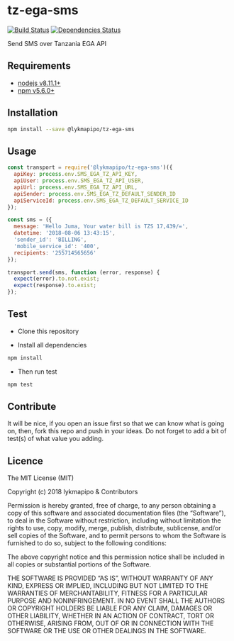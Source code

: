 # tz-ega-sms

[![Build Status](https://travis-ci.org/lykmapipo/tz-ega-sms.svg?branch=master)](https://travis-ci.org/lykmapipo/tz-ega-sms)
[![Dependencies Status](https://david-dm.org/lykmapipo/tz-ega-sms/status.svg)](https://david-dm.org/lykmapipo/tz-ega-sms)

Send SMS over Tanzania EGA API

## Requirements

- [nodejs v8.11.1+](https://nodejs.org)
- [npm v5.6.0+](https://www.npmjs.com/)

## Installation

```sh
npm install --save @lykmapipo/tz-ega-sms
```

## Usage

```js
const transport = require('@lykmapipo/tz-ega-sms')({
  apiKey: process.env.SMS_EGA_TZ_API_KEY,
  apiUser: process.env.SMS_EGA_TZ_API_USER,
  apiUrl: process.env.SMS_EGA_TZ_API_URL,
  apiSender: process.env.SMS_EGA_TZ_DEFAULT_SENDER_ID
  apiServiceId: process.env.SMS_EGA_TZ_DEFAULT_SERVICE_ID
});

const sms = ({
  message: 'Hello Juma, Your water bill is TZS 17,439/=',
  datetime: '2018-08-06 13:43:15',
  'sender_id': 'BILLING',
  'mobile_service_id': '400',
  recipients: '255714565656'
});

transport.send(sms, function (error, response) {
  expect(error).to.not.exist;
  expect(response).to.exist;
});
```

## Test

- Clone this repository

- Install all dependencies

```sh
npm install
```

- Then run test

```sh
npm test
```

## Contribute

It will be nice, if you open an issue first so that we can know what is going on, then, fork this repo and push in your ideas. Do not forget to add a bit of test(s) of what value you adding.

## Licence

The MIT License (MIT)

Copyright (c) 2018 lykmapipo & Contributors

Permission is hereby granted, free of charge, to any person obtaining a copy of this software and associated documentation files (the “Software”), to deal in the Software without restriction, including without limitation the rights to use, copy, modify, merge, publish, distribute, sublicense, and/or sell copies of the Software, and to permit persons to whom the Software is furnished to do so, subject to the following conditions:

The above copyright notice and this permission notice shall be included in all copies or substantial portions of the Software.

THE SOFTWARE IS PROVIDED “AS IS”, WITHOUT WARRANTY OF ANY KIND, EXPRESS OR IMPLIED, INCLUDING BUT NOT LIMITED TO THE WARRANTIES OF MERCHANTABILITY, FITNESS FOR A PARTICULAR PURPOSE AND NONINFRINGEMENT. IN NO EVENT SHALL THE AUTHORS OR COPYRIGHT HOLDERS BE LIABLE FOR ANY CLAIM, DAMAGES OR OTHER LIABILITY, WHETHER IN AN ACTION OF CONTRACT, TORT OR OTHERWISE, ARISING FROM, OUT OF OR IN CONNECTION WITH THE SOFTWARE OR THE USE OR OTHER DEALINGS IN THE SOFTWARE.
